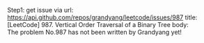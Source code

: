 Step1: get issue via url: https://api.github.com/repos/grandyang/leetcode/issues/987 
 title:[LeetCode] 987. Vertical Order Traversal of a Binary Tree 
 body:  
 The problem No.987 has not been written by Grandyang yet!